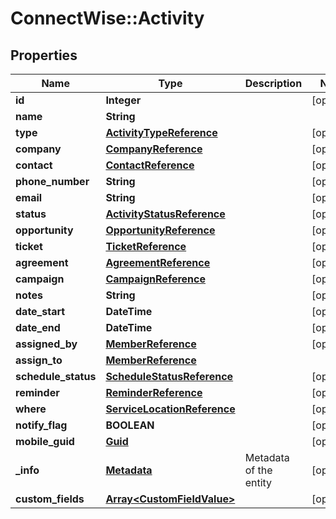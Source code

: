 # ConnectWise::Activity

## Properties
Name | Type | Description | Notes
------------ | ------------- | ------------- | -------------
**id** | **Integer** |  | [optional] 
**name** | **String** |  | 
**type** | [**ActivityTypeReference**](ActivityTypeReference.md) |  | [optional] 
**company** | [**CompanyReference**](CompanyReference.md) |  | [optional] 
**contact** | [**ContactReference**](ContactReference.md) |  | [optional] 
**phone_number** | **String** |  | [optional] 
**email** | **String** |  | [optional] 
**status** | [**ActivityStatusReference**](ActivityStatusReference.md) |  | [optional] 
**opportunity** | [**OpportunityReference**](OpportunityReference.md) |  | [optional] 
**ticket** | [**TicketReference**](TicketReference.md) |  | [optional] 
**agreement** | [**AgreementReference**](AgreementReference.md) |  | [optional] 
**campaign** | [**CampaignReference**](CampaignReference.md) |  | [optional] 
**notes** | **String** |  | [optional] 
**date_start** | **DateTime** |  | [optional] 
**date_end** | **DateTime** |  | [optional] 
**assigned_by** | [**MemberReference**](MemberReference.md) |  | [optional] 
**assign_to** | [**MemberReference**](MemberReference.md) |  | 
**schedule_status** | [**ScheduleStatusReference**](ScheduleStatusReference.md) |  | [optional] 
**reminder** | [**ReminderReference**](ReminderReference.md) |  | [optional] 
**where** | [**ServiceLocationReference**](ServiceLocationReference.md) |  | [optional] 
**notify_flag** | **BOOLEAN** |  | [optional] 
**mobile_guid** | [**Guid**](Guid.md) |  | [optional] 
**_info** | [**Metadata**](Metadata.md) | Metadata of the entity | [optional] 
**custom_fields** | [**Array&lt;CustomFieldValue&gt;**](CustomFieldValue.md) |  | [optional] 


